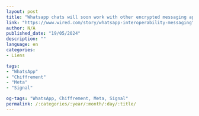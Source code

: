 ```yaml
---
layout: post
title: "Whatsapp chats will soon work with other encrypted messaging apps"
link: "https://www.wired.com/story/whatsapp-interoperability-messaging"
author: N/A
published_date: "19/05/2024"
description: ""
language: en
categories:
- Liens

tags:
- "WhatsApp"
- "Chiffrement"
- "Meta"
- "Signal"

og-tags: "WhatsApp, Chiffrement, Meta, Signal"
permalink: /:categories/:year/:month/:day/:title/
---
```

